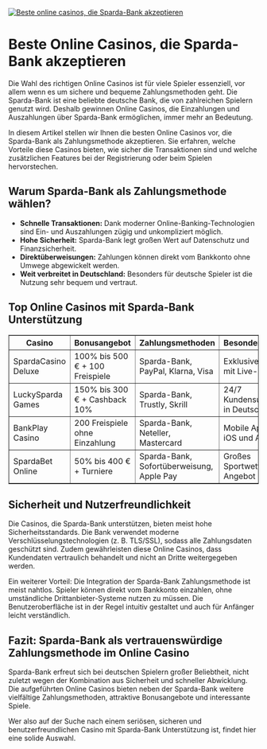 [![Beste online casinos, die Sparda-Bank akzeptieren](https://123-caf.pages.dev/gitsignup.png)](https://vrmoo.ru/Bt82HjjY)

<h1>Beste Online Casinos, die Sparda-Bank akzeptieren</h1>  <p>Die Wahl des richtigen Online Casinos ist für viele Spieler essenziell, vor allem wenn es um sichere und bequeme Zahlungsmethoden geht. Die Sparda-Bank ist eine beliebte deutsche Bank, die von zahlreichen Spielern genutzt wird. Deshalb gewinnen Online Casinos, die Einzahlungen und Auszahlungen über Sparda-Bank ermöglichen, immer mehr an Bedeutung.</p>  <p>In diesem Artikel stellen wir Ihnen die besten Online Casinos vor, die Sparda-Bank als Zahlungsmethode akzeptieren. Sie erfahren, welche Vorteile diese Casinos bieten, wie sicher die Transaktionen sind und welche zusätzlichen Features bei der Registrierung oder beim Spielen hervorstechen.</p>  <h2>Warum Sparda-Bank als Zahlungsmethode wählen?</h2>  <ul>   <li><strong>Schnelle Transaktionen:</strong> Dank moderner Online-Banking-Technologien sind Ein- und Auszahlungen zügig und unkompliziert möglich.</li>   <li><strong>Hohe Sicherheit:</strong> Sparda-Bank legt großen Wert auf Datenschutz und Finanzsicherheit.</li>   <li><strong>Direktüberweisungen:</strong> Zahlungen können direkt vom Bankkonto ohne Umwege abgewickelt werden.</li>   <li><strong>Weit verbreitet in Deutschland:</strong> Besonders für deutsche Spieler ist die Nutzung sehr bequem und vertraut.</li> </ul>  <h2>Top Online Casinos mit Sparda-Bank Unterstützung</h2>  <table border="1" cellpadding="8" cellspacing="0" style="border-collapse: collapse; width: 100%;">   <thead>     <tr>       <th>Casino</th>       <th>Bonusangebot</th>       <th>Zahlungsmethoden</th>       <th>Besonderheiten</th>     </tr>   </thead>   <tbody>     <tr>       <td>SpardaCasino Deluxe</td>       <td>100% bis 500 € + 100 Freispiele</td>       <td>Sparda-Bank, PayPal, Klarna, Visa</td>       <td>Exklusive Slots mit Live-Dealer</td>     </tr>     <tr>       <td>LuckySparda Games</td>       <td>150% bis 300 € + Cashback 10%</td>       <td>Sparda-Bank, Trustly, Skrill</td>       <td>24/7 Kundensupport in Deutsch</td>     </tr>     <tr>       <td>BankPlay Casino</td>       <td>200 Freispiele ohne Einzahlung</td>       <td>Sparda-Bank, Neteller, Mastercard</td>       <td>Mobile App für iOS und Android</td>     </tr>     <tr>       <td>SpardaBet Online</td>       <td>50% bis 400 € + Turniere</td>       <td>Sparda-Bank, Sofortüberweisung, Apple Pay</td>       <td>Großes Sportwetten-Angebot</td>     </tr>   </tbody> </table>  <h2>Sicherheit und Nutzerfreundlichkeit</h2>  <p>Die Casinos, die Sparda-Bank unterstützen, bieten meist hohe Sicherheitsstandards. Die Bank verwendet moderne Verschlüsselungstechnologien (z. B. TLS/SSL), sodass alle Zahlungsdaten geschützt sind. Zudem gewährleisten diese Online Casinos, dass Kundendaten vertraulich behandelt und nicht an Dritte weitergegeben werden.</p>  <p>Ein weiterer Vorteil: Die Integration der Sparda-Bank Zahlungsmethode ist meist nahtlos. Spieler können direkt vom Bankkonto einzahlen, ohne umständliche Drittanbieter-Systeme nutzen zu müssen. Die Benutzeroberfläche ist in der Regel intuitiv gestaltet und auch für Anfänger leicht verständlich.</p>  <h2>Fazit: Sparda-Bank als vertrauenswürdige Zahlungsmethode im Online Casino</h2>  <p>Sparda-Bank erfreut sich bei deutschen Spielern großer Beliebtheit, nicht zuletzt wegen der Kombination aus Sicherheit und schneller Abwicklung. Die aufgeführten Online Casinos bieten neben der Sparda-Bank weitere vielfältige Zahlungsmethoden, attraktive Bonusangebote und interessante Spiele.</p>  <p>Wer also auf der Suche nach einem seriösen, sicheren und benutzerfreundlichen Casino mit Sparda-Bank Unterstützung ist, findet hier eine solide Auswahl.</p>